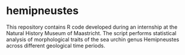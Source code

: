 # hemipneustes
This repository contains R code developed during an internship at the Natural History Museum of Maastricht. The script performs statistical analysis of morphological traits of the sea urchin genus Hemipneustes across different geological time periods.
